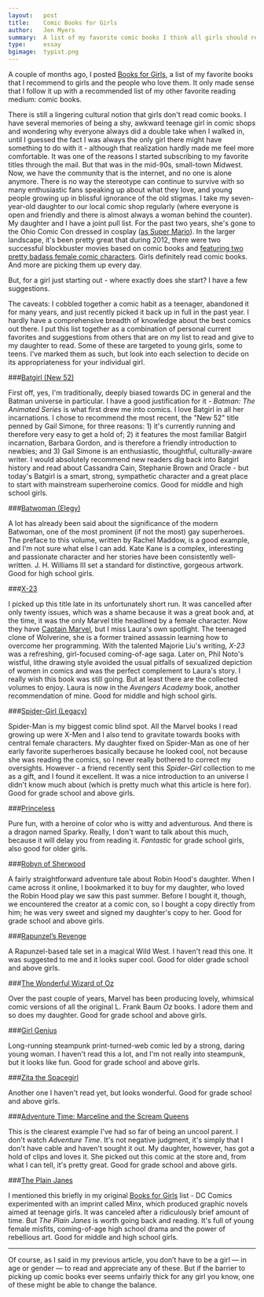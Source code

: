 ```yaml
---
layout:   post
title:    Comic Books for Girls
author:   Jen Myers
summary:  A list of my favorite comic books I think all girls should read.
type:     essay
bgimage:  typist.png
---
```


A couple of months ago, I posted [Books for Girls](books-for-girls.html), a list of my favorite books that I recommend to girls and the people who love them. It only made sense that I follow it up with a recommended list of my other favorite reading medium: comic books.

There is still a lingering cultural notion that girls don't read comic books. I have several memories of being a shy, awkward teenage girl in comic shops and wondering why everyone always did a double take when I walked in, until I guessed the fact I was always the only girl there might have something to do with it - although that realization hardly made me feel more comfortable. It was one of the reasons I started subscribing to my favorite titles through the mail. But that was in the mid-90s, small-town Midwest. Now, we have the community that is the internet, and no one is alone anymore. There is no way the stereotype can continue to survive with so many enthusiastic fans speaking up about what they love, and young people growing up in blissful ignorance of the old stigmas. I take my seven-year-old daughter to our local comic shop regularly (where everyone is open and friendly and there is almost always a woman behind the counter). My daughter and I have a joint pull list. For the past two years, she's gone to the Ohio Comic Con dressed in cosplay ([as Super Mario](http://instagram.com/p/QKoUyWvGs-/)). In the larger landscape, it's been pretty great that during 2012, there were two successful blockbuster movies based on comic books and [featuring two pretty badass female comic characters](http://-wondersmith.tumblr.com/post/28318419816/this-was-actually-suppose-to-be-some-badass). Girls definitely read comic books. And more are picking them up every day.

But, for a girl just starting out - where exactly does she start? I have a few suggestions.

The caveats: I cobbled together a comic habit as a teenager, abandoned it for many years, and just recently picked it back up in full in the past year. I hardly have a comprehensive breadth of knowledge about the best comics out there. I put this list together as a combination of personal current favorites and suggestions from others that are on my list to read and give to my daughter to read. Some of these are targeted to young girls, some to teens. I've marked them as such, but look into each selection to decide on its appropriateness for your individual girl.

###[Batgirl (New 52)](http://www.amazon.com/Batgirl-Vol-Darkest-Reflection-New/dp/1401234755)

First off, yes, I'm traditionally, deeply biased towards DC in general and the Batman universe in particular. I have a good justification for it - _Batman: The Animated Series_ is what first drew me into comics. I love Batgirl in all her incarnations. I chose to recommend the most recent, the "New 52" title penned by Gail Simone, for three reasons: 1) it's currently running and therefore very easy to get a hold of; 2) it features the most familiar Batgirl incarnation, Barbara Gordon, and is therefore a friendly introduction to newbies; and 3) Gail Simone is an enthusiastic, thoughtful, culturally-aware writer. I would absolutely recommend new readers dig back into Batgirl history and read about Cassandra Cain, Stephanie Brown and Oracle - but today's Batgirl is a smart, strong, sympathetic character and a great place to start with mainstream superheroine comics. Good for middle and high school girls.

###[Batwoman (Elegy)](http://www.amazon.com/Batwoman-Elegy-Greg-Rucka/dp/1401231462)

A lot has already been said about the significance of the modern Batwoman, one of the most prominent (if not the most) gay superheroes. The preface to this volume, written by Rachel Maddow, is a good example, and I'm not sure what else I can add. Kate Kane is a complex, interesting and passionate character and her stories have been consistently well-written. J. H. Williams III set a standard for distinctive, gorgeous artwork. Good for high school girls.

###[X-23](http://www.amazon.com/X-23-Vol-1-Killing-Dream/dp/0785147977)

I picked up this title late in its unfortunately short run. It was cancelled after only twenty issues, which was a shame because it was a great book and, at the time, it was the only Marvel title headlined by a female character. Now they have [Captain Marvel](http://marvel.com/comic_books/issue/42671/captain_marvel_2012_1), but I miss Laura's own spotlight. The teenaged clone of Wolverine, she is a former trained assassin learning how to overcome her programming. With the talented Majorie Liu's writing, _X-23_ was a refreshing, girl-focused coming-of-age saga. Later on, Phil Noto's wistful, lithe drawing style avoided the usual pitfalls of sexualized depiction of women in comics and was the perfect complement to Laura's story. I really wish this book was still going. But at least there are the collected volumes to enjoy. Laura is now in the _Avengers Academy_ book, another recommendation of mine. Good for middle and high school girls.

###[Spider-Girl (Legacy)](http://www.amazon.com/Spider-Girl-Vol-Legacy-Amazing-Spider-Man/dp/0785114416)

Spider-Man is my biggest comic blind spot. All the Marvel books I read growing up were X-Men and I also tend to gravitate towards books with central female characters. My daughter fixed on Spider-Man as one of her early favorite superheroes basically because he looked cool, not because she was reading the comics, so I never really bothered to correct my oversights. However - a friend recently sent this _Spider-Girl_ collection to me as a gift, and I found it excellent. It was a nice introduction to an universe I didn't know much about (which is pretty much what this article is here for). Good for grade school and above girls.

###[Princeless](http://www.actionlabcomics.com/shop/princeless-book-one-save-yourself/)

Pure fun, with a heroine of color who is witty and adventurous. And there is a dragon named Sparky. Really, I don't want to talk about this much, because it will delay you from reading it. _Fantastic_ for grade school girls, also good for older girls.

###[Robyn of Sherwood](http://indyplanet.com/store/product_info.php?products_id=7545)

A fairly straightforward adventure tale about Robin Hood's daughter. When I came across it online, I bookmarked it to buy for my daughter, who loved the Robin Hood play we saw this past summer. Before I bought it, though, we encountered the creator at a comic con, so I bought a copy directly from him; he was very sweet and signed my daughter's copy to her. Good for grade school and above girls. 

###[Rapunzel’s Revenge](http://www.amazon.com/Rapunzels-Revenge-Shannon-Hale/dp/159990070X/ref=ed_oe_h)

A Rapunzel-based tale set in a magical Wild West. I haven't read this one. It was suggested to me and it looks super cool. Good for older grade school and above girls.

###[The Wonderful Wizard of Oz](http://www.amazon.com/Wonderful-Wizard-Oz-Graphic-Novel/dp/0785145907)

Over the past couple of years, Marvel has been producing lovely, whimsical comic versions of all the original L. Frank Baum _Oz_ books. I adore them and so does my daughter. Good for grade school and above girls.

###[Girl Genius](http://www.topatoco.com/merchant.mvc?Screen=PROD&Store_Code=TO&Product_Code=GEN-BOOK1&Category_Code=GEN)

Long-running steampunk print-turned-web comic led by a strong, daring young woman. I haven't read this a lot, and I'm not really into steampunk, but it looks like fun. Good for grade school and above girls.

###[Zita the Spacegirl](http://www.amazon.com/Zita-Spacegirl-Ben-Hatke/dp/1596434465)

Another one I haven't read yet, but looks wonderful. Good for grade school and above girls.

###[Adventure Time: Marceline and the Scream Queens](http://www.midtowncomics.com/store/dp.asp?PRID=Adventure+Time+Marceline+_1205183)

This is the clearest example I've had so far of being an uncool parent. I don't watch _Adventure Time_. It's not negative judgment, it's simply that I don't have cable and haven't sought it out. My daughter, however, has got a hold of clips and loves it. She picked out this comic at the store and, from what I can tell, it's pretty great. Good for grade school and above girls.

###[The Plain Janes](http://www.amazon.com/Plain-Janes-Minx-Cecil-Castellucci/dp/1401211151)

I mentioned this briefly in my original [Books for Girls](books-for-girls.html) list - DC Comics experimented with an imprint called Minx, which produced graphic novels aimed at teenage girls. It was canceled after a ridiculously brief amount of time. But _The Plain Janes_ is worth going back and reading. It's full of young female misfits, coming-of-age high school drama and the power of rebellious art. Good for middle and high school girls.

___

Of course, as I said in my previous article, you don’t have to be a girl — in age or gender — to read and appreciate any of these. But if the barrier to picking up comic books ever seems unfairly thick for any girl you know, one of these might be able to change the balance.
